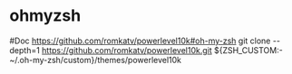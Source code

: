 # ohmyzsh

#Doc https://github.com/romkatv/powerlevel10k#oh-my-zsh
git clone --depth=1 https://github.com/romkatv/powerlevel10k.git ${ZSH_CUSTOM:-~/.oh-my-zsh/custom}/themes/powerlevel10k

